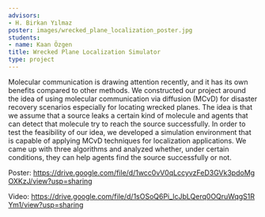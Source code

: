 ```yaml
---
advisors:
- H. Birkan Yılmaz
poster: images/wrecked_plane_localization_poster.jpg
students:
- name: Kaan Özgen
title: Wrecked Plane Localization Simulator
type: project
---
```


Molecular communication is drawing attention recently, and it has its own benefits compared to other methods. We constructed our project around the idea of using molecular communication via diffusion (MCvD) for disaster recovery scenarios especially for locating wrecked planes. The idea is that we assume that a source leaks a certain kind of molecule and agents that can detect that molecule try to reach the source successfully. In order to test the feasibility of our idea, we developed a simulation environment that is capable of applying MCvD techniques for localization applications. We came up with three algorithms and analyzed whether, under certain conditions, they can help agents find the source successfully or not.


Poster: <https://drive.google.com/file/d/1wcc0vV0qLccyvzFeD3GVk3pdoMgOXKzJ/view?usp=sharing>


Video: <https://drive.google.com/file/d/1sOSoQ6Pi_lcJbLQerq0OQruWqgS1RYm1/view?usp=sharing>